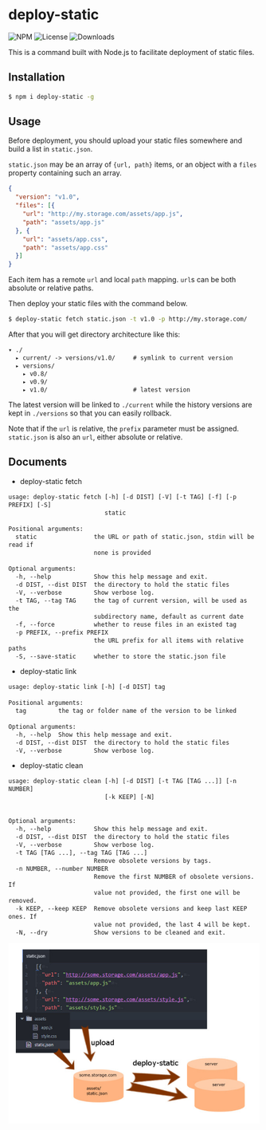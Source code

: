 deploy-static
===

![NPM](https://img.shields.io/npm/v/deploy-static.svg)
![License](https://img.shields.io/npm/l/deploy-static.svg)
![Downloads](https://img.shields.io/npm/dt/deploy-static.svg)

This is a command built with Node.js to facilitate deployment of static
files.

Installation
---
``` sh
$ npm i deploy-static -g
```

Usage
---
Before deployment, you should upload your static files somewhere and
build a list in `static.json`.

`static.json` may be an array of `{url, path}` items, or an object with
a `files` property containing such an array.

``` json
{
  "version": "v1.0",
  "files": [{
    "url": "http://my.storage.com/assets/app.js",
    "path": "assets/app.js"
  }, {
    "url": "assets/app.css",
    "path": "assets/app.css"
  }]
}
```

Each item has a remote `url` and local `path` mapping. `url`s can be
both absolute or relative paths.

Then deploy your static files with the command below.

``` sh
$ deploy-static fetch static.json -t v1.0 -p http://my.storage.com/
```

After that you will get directory architecture like this:

```
▾ ./
  ▸ current/ -> versions/v1.0/     # symlink to current version
  ▸ versions/
    ▸ v0.8/
    ▸ v0.9/
    ▸ v1.0/                        # latest version
```

The latest version will be linked to `./current` while the history
versions are kept in `./versions` so that you can easily rollback.

Note that if the `url` is relative, the `prefix` parameter must be
assigned. `static.json` is also an `url`, either absolute or relative.

Documents
---

* deploy-static fetch

```
usage: deploy-static fetch [-h] [-d DIST] [-V] [-t TAG] [-f] [-p PREFIX] [-S]
                           static

Positional arguments:
  static                the URL or path of static.json, stdin will be read if
                        none is provided

Optional arguments:
  -h, --help            Show this help message and exit.
  -d DIST, --dist DIST  the directory to hold the static files
  -V, --verbose         Show verbose log.
  -t TAG, --tag TAG     the tag of current version, will be used as the
                        subdirectory name, default as current date
  -f, --force           whether to reuse files in an existed tag
  -p PREFIX, --prefix PREFIX
                        the URL prefix for all items with relative paths
  -S, --save-static     whether to store the static.json file
```

* deploy-static link

```
usage: deploy-static link [-h] [-d DIST] tag

Positional arguments:
  tag         the tag or folder name of the version to be linked

Optional arguments:
  -h, --help  Show this help message and exit.
  -d DIST, --dist DIST  the directory to hold the static files
  -V, --verbose         Show verbose log.
```

* deploy-static clean

```
usage: deploy-static clean [-h] [-d DIST] [-t TAG [TAG ...]] [-n NUMBER]
                           [-k KEEP] [-N]


Optional arguments:
  -h, --help            Show this help message and exit.
  -d DIST, --dist DIST  the directory to hold the static files
  -V, --verbose         Show verbose log.
  -t TAG [TAG ...], --tag TAG [TAG ...]
                        Remove obsolete versions by tags.
  -n NUMBER, --number NUMBER
                        Remove the first NUMBER of obsolete versions. If
                        value not provided, the first one will be removed.
  -k KEEP, --keep KEEP  Remove obsolete versions and keep last KEEP ones. If
                        value not provided, the last 4 will be kept.
  -N, --dry             Show versions to be cleaned and exit.
```

![deploy-static](resources/deploy-static.jpg)
